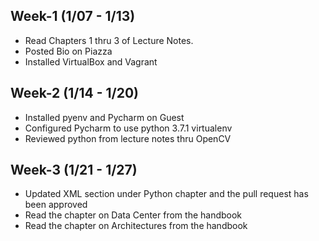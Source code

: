 ## Week-1 (1/07 - 1/13)
* Read Chapters 1 thru 3 of Lecture Notes.
* Posted Bio on Piazza
* Installed VirtualBox and Vagrant

## Week-2 (1/14 - 1/20)
* Installed pyenv and Pycharm on Guest
* Configured Pycharm to use python 3.7.1 virtualenv
* Reviewed python from lecture notes thru OpenCV

## Week-3 (1/21 - 1/27)
* Updated XML section under Python chapter and the pull request has been approved
* Read the chapter on Data Center from the handbook
* Read the chapter on Architectures from the handbook
